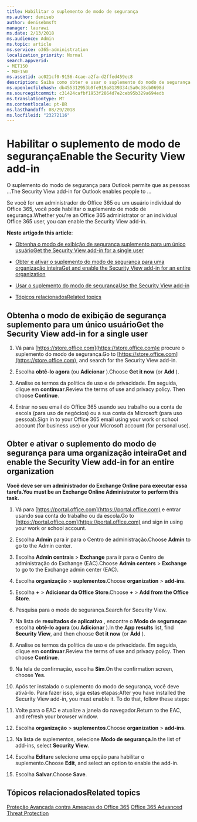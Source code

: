 ```yaml
---
title: Habilitar o suplemento de modo de segurança
ms.author: deniseb
author: denisebmsft
manager: laurawi
ms.date: 2/13/2018
ms.audience: Admin
ms.topic: article
ms.service: o365-administration
localization_priority: Normal
search.appverid:
- MET150
- MOE150
ms.assetid: ac021cf0-9156-4cae-a2fa-d2ffed459ec8
description: Saiba como obter e usar o suplemento do modo de segurança para Outlook.
ms.openlocfilehash: db455312953b9fe919a8139334c5a0c38cb0698d
ms.sourcegitcommit: c31424cafbf1953f2864d7e2ceb95b329a694edb
ms.translationtype: MT
ms.contentlocale: pt-BR
ms.lasthandoff: 08/29/2018
ms.locfileid: "23272116"
---
```

# <a name="enable-the-security-view-add-in"></a><span data-ttu-id="69891-103">Habilitar o suplemento de modo de segurança</span><span class="sxs-lookup"><span data-stu-id="69891-103">Enable the Security View add-in</span></span>

<span data-ttu-id="69891-104">O suplemento do modo de segurança para Outlook permite que as pessoas …</span><span class="sxs-lookup"><span data-stu-id="69891-104">The Security View add-in for Outlook enables people to ...</span></span>
  
<span data-ttu-id="69891-105">Se você for um administrador do Office 365 ou um usuário individual do Office 365, você pode habilitar o suplemento de modo de segurança.</span><span class="sxs-lookup"><span data-stu-id="69891-105">Whether you're an Office 365 administrator or an individual Office 365 user, you can enable the Security View add-in.</span></span>
  
 <span data-ttu-id="69891-106">**Neste artigo**:</span><span class="sxs-lookup"><span data-stu-id="69891-106">**In this article**:</span></span> 
  
- [<span data-ttu-id="69891-107">Obtenha o modo de exibição de segurança suplemento para um único usuário</span><span class="sxs-lookup"><span data-stu-id="69891-107">Get the Security View add-in for a single user</span></span>](enable-the-security-view-add-in.md#singleget)
    
- [<span data-ttu-id="69891-108">Obter e ativar o suplemento do modo de segurança para uma organização inteira</span><span class="sxs-lookup"><span data-stu-id="69891-108">Get and enable the Security View add-in for an entire organization</span></span>](enable-the-security-view-add-in.md#wholeorgget)
    
- [<span data-ttu-id="69891-109">Usar o suplemento do modo de segurança</span><span class="sxs-lookup"><span data-stu-id="69891-109">Use the Security View add-in</span></span>](enable-the-security-view-add-in.md#useit)
    
- [<span data-ttu-id="69891-110">Tópicos relacionados</span><span class="sxs-lookup"><span data-stu-id="69891-110">Related topics</span></span>](enable-the-security-view-add-in.md#relaated)
    
## <a name="get-the-security-view-add-in-for-a-single-user"></a><span data-ttu-id="69891-111">Obtenha o modo de exibição de segurança suplemento para um único usuário</span><span class="sxs-lookup"><span data-stu-id="69891-111">Get the Security View add-in for a single user</span></span>
<span data-ttu-id="69891-112"><a name="singleget"> </a></span><span class="sxs-lookup"><span data-stu-id="69891-112"></span></span>

1. <span data-ttu-id="69891-113">Vá para [https://store.office.com](https://store.office.com)e procure o suplemento do modo de segurança.</span><span class="sxs-lookup"><span data-stu-id="69891-113">Go to [https://store.office.com](https://store.office.com), and search for the Security View add-in.</span></span>
    
2. <span data-ttu-id="69891-114">Escolha **obtê-lo agora** (ou **Adicionar** ).</span><span class="sxs-lookup"><span data-stu-id="69891-114">Choose **Get it now** (or **Add** ).</span></span> 
    
3. <span data-ttu-id="69891-p101">Analise os termos da política de uso e de privacidade. Em seguida, clique em **continuar**.</span><span class="sxs-lookup"><span data-stu-id="69891-p101">Review the terms of use and privacy policy. Then choose **Continue**.</span></span> 
    
4. <span data-ttu-id="69891-117">Entrar no seu email do Office 365 usando seu trabalho ou a conta de escola (para uso de negócios) ou a sua conta da Microsoft (para uso pessoal).</span><span class="sxs-lookup"><span data-stu-id="69891-117">Sign in to your Office 365 email using your work or school account (for business use) or your Microsoft account (for personal use).</span></span>
    
## <a name="get-and-enable-the-security-view-add-in-for-an-entire-organization"></a><span data-ttu-id="69891-118">Obter e ativar o suplemento do modo de segurança para uma organização inteira</span><span class="sxs-lookup"><span data-stu-id="69891-118">Get and enable the Security View add-in for an entire organization</span></span>
<span data-ttu-id="69891-119"><a name="wholeorgget"> </a></span><span class="sxs-lookup"><span data-stu-id="69891-119"></span></span>

 <span data-ttu-id="69891-120">**Você deve ser um administrador do Exchange Online para executar essa tarefa.**</span><span class="sxs-lookup"><span data-stu-id="69891-120">**You must be an Exchange Online Administrator to perform this task.**</span></span>
  
1. <span data-ttu-id="69891-121">Vá para [https://portal.office.com](https://portal.office.com) e entrar usando sua conta do trabalho ou da escola.</span><span class="sxs-lookup"><span data-stu-id="69891-121">Go to [https://portal.office.com](https://portal.office.com) and sign in using your work or school account.</span></span> 
    
2. <span data-ttu-id="69891-122">Escolha **Admin** para ir para o Centro de administração.</span><span class="sxs-lookup"><span data-stu-id="69891-122">Choose **Admin** to go to the Admin center.</span></span> 
    
3. <span data-ttu-id="69891-123">Escolha **Admin centrais** \> **Exchange** para ir para o Centro de administração do Exchange (EAC).</span><span class="sxs-lookup"><span data-stu-id="69891-123">Choose **Admin centers** \> **Exchange** to go to the Exchange admin center (EAC).</span></span> 
    
4. <span data-ttu-id="69891-124">Escolha **organização** \> **suplementos**.</span><span class="sxs-lookup"><span data-stu-id="69891-124">Choose **organization** \> **add-ins**.</span></span> 
    
5. <span data-ttu-id="69891-125">Escolha **+** \> **Adicionar da Office Store**.</span><span class="sxs-lookup"><span data-stu-id="69891-125">Choose **+** \> **Add from the Office Store**.</span></span> 
    
6. <span data-ttu-id="69891-126">Pesquisa para o modo de segurança.</span><span class="sxs-lookup"><span data-stu-id="69891-126">Search for Security View.</span></span>
    
7. <span data-ttu-id="69891-127">Na lista de **resultados de aplicativo** , encontre o **Modo de segurança**e escolha **obtê-lo agora** (ou **Adicionar** ).</span><span class="sxs-lookup"><span data-stu-id="69891-127">In the **App results** list, find **Security View**, and then choose **Get it now** (or **Add** ).</span></span> 
    
8. <span data-ttu-id="69891-p102">Analise os termos da política de uso e de privacidade. Em seguida, clique em **continuar**.</span><span class="sxs-lookup"><span data-stu-id="69891-p102">Review the terms of use and privacy policy. Then choose **Continue**.</span></span> 
    
9. <span data-ttu-id="69891-130">Na tela de confirmação, escolha **Sim**.</span><span class="sxs-lookup"><span data-stu-id="69891-130">On the confirmation screen, choose **Yes**.</span></span> 
    
10. <span data-ttu-id="69891-p103">Após ter instalado o suplemento do modo de segurança, você deve ativá-lo. Para fazer isso, siga estas etapas:</span><span class="sxs-lookup"><span data-stu-id="69891-p103">After you have installed the Security View add-in, you must enable it. To do that, follow these steps:</span></span>
    
1. <span data-ttu-id="69891-133">Volte para o EAC e atualize a janela do navegador.</span><span class="sxs-lookup"><span data-stu-id="69891-133">Return to the EAC, and refresh your browser window.</span></span>
    
2. <span data-ttu-id="69891-134">Escolha **organização** \> **suplementos**.</span><span class="sxs-lookup"><span data-stu-id="69891-134">Choose **organization** \> **add-ins**.</span></span> 
    
3. <span data-ttu-id="69891-135">Na lista de suplementos, selecione **Modo de segurança**.</span><span class="sxs-lookup"><span data-stu-id="69891-135">In the list of add-ins, select **Security View**.</span></span> 
    
4. <span data-ttu-id="69891-136">Escolha **Editar**e selecione uma opção para habilitar o suplemento.</span><span class="sxs-lookup"><span data-stu-id="69891-136">Choose **Edit**, and select an option to enable the add-in.</span></span> 
    
5. <span data-ttu-id="69891-137">Escolha **Salvar**.</span><span class="sxs-lookup"><span data-stu-id="69891-137">Choose **Save**.</span></span> 
    
## <a name="related-topics"></a><span data-ttu-id="69891-138">Tópicos relacionados</span><span class="sxs-lookup"><span data-stu-id="69891-138">Related topics</span></span>
<span data-ttu-id="69891-139"><a name="relaated"> </a></span><span class="sxs-lookup"><span data-stu-id="69891-139"></span></span>

<span data-ttu-id="69891-140">[Proteção Avançada contra Ameaças do Office 365](office-365-atp.md) </span><span class="sxs-lookup"><span data-stu-id="69891-140">[Office 365 Advanced Threat Protection](office-365-atp.md)</span></span>
  

